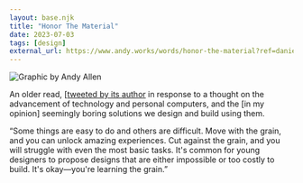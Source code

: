 ```yaml
---
layout: base.njk
title: "Honor The Material"
date: 2023-07-03
tags: [design]
external_url: https://www.andy.works/words/honor-the-material?ref=daniel.pizza
---
```


![Graphic by Andy Allen](/assets/links/honor-material.jpg "Graphic by Andy Allen")

An older read, [[tweeted by its author](https://twitter.com/asallen/status/1639763243265835008?s=20&ref=daniel.pizza) in response to a thought on the advancement of technology and personal computers, and the [in my opinion] seemingly boring solutions we design and build using them.

“Some things are easy to do and others are difficult. Move with the grain, and you can unlock amazing experiences. Cut against the grain, and you will struggle with even the most basic tasks. It's common for young designers to propose designs that are either impossible or too costly to build. It's okay—you're learning the grain.”